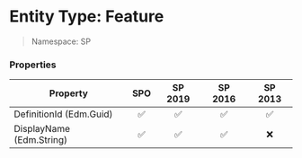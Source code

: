 # Entity Type: Feature

> Namespace: SP

### Properties

Property | SPO | SP 2019 | SP 2016 | SP 2013
----------|:---:|:-------:|:-------:|:-------:
DefinitionId (Edm.Guid) | ✅ | ✅ | ✅ | ✅
DisplayName (Edm.String) | ✅ | ✅ | ✅ | ❌